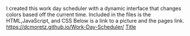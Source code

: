 I created this work day scheduler with a dynamic interface that changes colors based off the current time.
Included in the files is the HTML,JavaScript, and CSS
Below is a link to a picture and the pages link.
https://dcmoretz.github.io/Work-Day-Scheduler/
[Title](<Work Day Scheduler.pdf>)